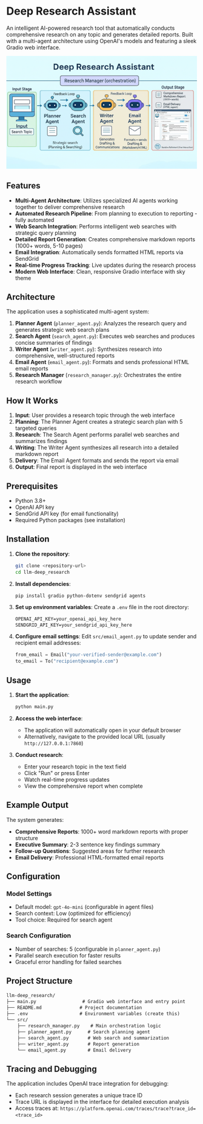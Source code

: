 # Deep Research Assistant

An intelligent AI-powered research tool that automatically conducts comprehensive research on any topic and generates detailed reports. Built with a multi-agent architecture using OpenAI's models and featuring a sleek Gradio web interface.

![alt text](<image.png>)

## Features

- **Multi-Agent Architecture**: Utilizes specialized AI agents working together to deliver comprehensive research
- **Automated Research Pipeline**: From planning to execution to reporting - fully automated
- **Web Search Integration**: Performs intelligent web searches with strategic query planning
- **Detailed Report Generation**: Creates comprehensive markdown reports (1000+ words, 5-10 pages)
- **Email Integration**: Automatically sends formatted HTML reports via SendGrid
- **Real-time Progress Tracking**: Live updates during the research process
- **Modern Web Interface**: Clean, responsive Gradio interface with sky theme

## Architecture

The application uses a sophisticated multi-agent system:

1. **Planner Agent** (`planner_agent.py`): Analyzes the research query and generates strategic web search plans
2. **Search Agent** (`search_agent.py`): Executes web searches and produces concise summaries of findings
3. **Writer Agent** (`writer_agent.py`): Synthesizes research into comprehensive, well-structured reports
4. **Email Agent** (`email_agent.py`): Formats and sends professional HTML email reports
5. **Research Manager** (`research_manager.py`): Orchestrates the entire research workflow

## How It Works

1. **Input**: User provides a research topic through the web interface
2. **Planning**: The Planner Agent creates a strategic search plan with 5 targeted queries
3. **Research**: The Search Agent performs parallel web searches and summarizes findings
4. **Writing**: The Writer Agent synthesizes all research into a detailed markdown report
5. **Delivery**: The Email Agent formats and sends the report via email
6. **Output**: Final report is displayed in the web interface

## Prerequisites

- Python 3.8+
- OpenAI API key
- SendGrid API key (for email functionality)
- Required Python packages (see installation)

## Installation

1. **Clone the repository**:
   ```bash
   git clone <repository-url>
   cd llm-deep_research
   ```

2. **Install dependencies**:
   ```bash
   pip install gradio python-dotenv sendgrid agents
   ```

3. **Set up environment variables**:
   Create a `.env` file in the root directory:
   ```env
   OPENAI_API_KEY=your_openai_api_key_here
   SENDGRID_API_KEY=your_sendgrid_api_key_here
   ```

4. **Configure email settings**:
   Edit `src/email_agent.py` to update sender and recipient email addresses:
   ```python
   from_email = Email("your-verified-sender@example.com")
   to_email = To("recipient@example.com")
   ```

## Usage

1. **Start the application**:
   ```bash
   python main.py
   ```

2. **Access the web interface**:
   - The application will automatically open in your default browser
   - Alternatively, navigate to the provided local URL (usually `http://127.0.0.1:7860`)

3. **Conduct research**:
   - Enter your research topic in the text field
   - Click "Run" or press Enter
   - Watch real-time progress updates
   - View the comprehensive report when complete

## Example Output

The system generates:
- **Comprehensive Reports**: 1000+ word markdown reports with proper structure
- **Executive Summary**: 2-3 sentence key findings summary
- **Follow-up Questions**: Suggested areas for further research
- **Email Delivery**: Professional HTML-formatted email reports

## Configuration

### Model Settings
- Default model: `gpt-4o-mini` (configurable in agent files)
- Search context: Low (optimized for efficiency)
- Tool choice: Required for search agent

### Search Configuration
- Number of searches: 5 (configurable in `planner_agent.py`)
- Parallel search execution for faster results
- Graceful error handling for failed searches

## Project Structure

```
llm-deep_research/
├── main.py                 # Gradio web interface and entry point
├── README.md              # Project documentation
├── .env                   # Environment variables (create this)
└── src/
    ├── research_manager.py    # Main orchestration logic
    ├── planner_agent.py      # Search planning agent
    ├── search_agent.py       # Web search and summarization
    ├── writer_agent.py       # Report generation
    └── email_agent.py        # Email delivery
```

## Tracing and Debugging

The application includes OpenAI trace integration for debugging:
- Each research session generates a unique trace ID
- Trace URL is displayed in the interface for detailed execution analysis
- Access traces at: `https://platform.openai.com/traces/trace?trace_id=<trace_id>`
